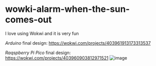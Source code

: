 # wowki-alarm-when-the-sun-comes-out


I love using Wokwi and it is very fun



*Arduino* final design:
https://wokwi.com/projects/403961913173313537

*Raqspberry Pi Pico* final design:
https://wokwi.com/projects/403960903812971521
![image](https://github.com/user-attachments/assets/abffb71d-96c6-4bbb-b44d-e06363679b9d)

